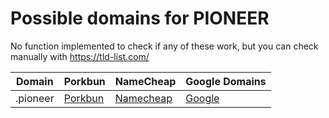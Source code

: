 # Possible domains for PIONEER

No function implemented to check if any of these work, but you can check manually with https://tld-list.com/

| Domain | Porkbun | NameCheap | Google Domains |
|---|---|---|---|
| .pioneer | [Porkbun](https://porkbun.com/checkout/search?prb=e814663da1&tlds=&idnLanguage=&search=search&q=.pioneer) | [Namecheap](https://www.namecheap.com/domains/registration/results/?domain=.pioneer) | [Google](https://domains.google.com/registrar/search?searchTerm=.pioneer) |
